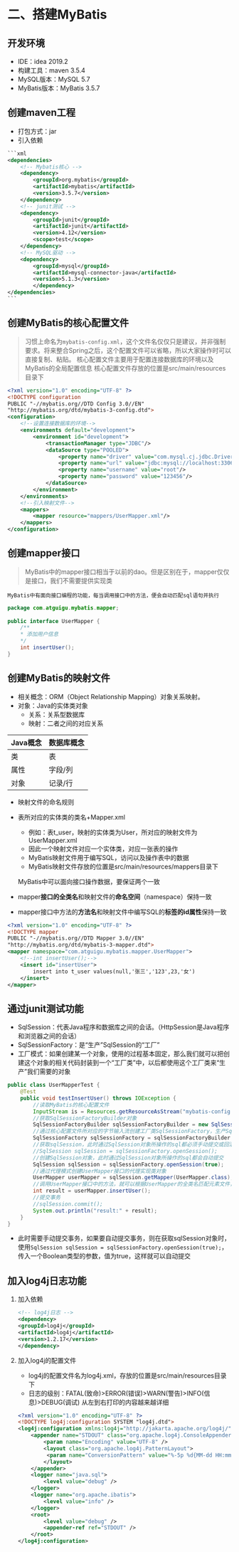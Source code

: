 # 二、搭建MyBatis

## 开发环境

- IDE：idea 2019.2
- 构建工具：maven 3.5.4
- MySQL版本：MySQL 5.7
- MyBatis版本：MyBatis 3.5.7

## 创建maven工程

- 打包方式：jar
- 引入依赖

~~~xml
```xml
<dependencies>
	<!-- Mybatis核心 -->
	<dependency>
		<groupId>org.mybatis</groupId>
		<artifactId>mybatis</artifactId>
		<version>3.5.7</version>
	</dependency>
	<!-- junit测试 -->
	<dependency>
		<groupId>junit</groupId>
		<artifactId>junit</artifactId>
		<version>4.12</version>
		<scope>test</scope>
	</dependency>
	<!-- MySQL驱动 -->
	<dependency>
		<groupId>mysql</groupId>
		<artifactId>mysql-connector-java</artifactId>
		<version>5.1.3</version>
		</dependency>
</dependencies>
```
~~~

## 创建MyBatis的核心配置文件

>习惯上命名为`mybatis-config.xml`，这个文件名仅仅只是建议，并非强制要求。将来整合Spring之后，这个配置文件可以省略，所以大家操作时可以直接复制、粘贴。
>核心配置文件主要用于配置连接数据库的环境以及MyBatis的全局配置信息
>核心配置文件存放的位置是src/main/resources目录下

```xml
<?xml version="1.0" encoding="UTF-8" ?>  
<!DOCTYPE configuration  
PUBLIC "-//mybatis.org//DTD Config 3.0//EN"  
"http://mybatis.org/dtd/mybatis-3-config.dtd">  
<configuration>  
	<!--设置连接数据库的环境-->  
	<environments default="development">  
		<environment id="development">  
			<transactionManager type="JDBC"/>  
			<dataSource type="POOLED">  
				<property name="driver" value="com.mysql.cj.jdbc.Driver"/>  
				<property name="url" value="jdbc:mysql://localhost:3306/MyBatis"/>  
				<property name="username" value="root"/>  
				<property name="password" value="123456"/>  
			</dataSource>  
		</environment>  
	</environments>  
	<!--引入映射文件-->  
	<mappers>  
		<mapper resource="mappers/UserMapper.xml"/>  
	</mappers>  
</configuration>
```

## 创建mapper接口

>MyBatis中的mapper接口相当于以前的dao。但是区别在于，mapper仅仅是接口，我们不需要提供实现类

```
MyBatis中有面向接口编程的功能，每当调用接口中的方法，便会自动匹配sql语句并执行
```

```java
package com.atguigu.mybatis.mapper;  
  
public interface UserMapper {  
	/**  
	* 添加用户信息  
	*/  
	int insertUser();  
}
```

## 创建MyBatis的映射文件

- 相关概念：ORM（Object Relationship Mapping）对象关系映射。
- 对象：Java的实体类对象
    - 关系：关系型数据库
    - 映射：二者之间的对应关系

| Java概念 | 数据库概念 |
| -------- | ---------- |
| 类       | 表         |
| 属性     | 字段/列    |
| 对象     | 记录/行    |

- 映射文件的命名规则

- 表所对应的实体类的类名+Mapper.xml

    - 例如：表t_user，映射的实体类为User，所对应的映射文件为UserMapper.xml
    - 因此一个映射文件对应一个实体类，对应一张表的操作
    - MyBatis映射文件用于编写SQL，访问以及操作表中的数据
    - MyBatis映射文件存放的位置是src/main/resources/mappers目录下

  MyBatis中可以面向接口操作数据，要保证两个一致

- mapper**接口的全类名**和映射文件的**命名空间**（namespace）保持一致

- mapper接口中方法的**方法名**和映射文件中编写SQL的**标签的id属性**保持一致

```xml
<?xml version="1.0" encoding="UTF-8" ?>  
<!DOCTYPE mapper  
PUBLIC "-//mybatis.org//DTD Mapper 3.0//EN"  
"http://mybatis.org/dtd/mybatis-3-mapper.dtd">  
<mapper namespace="com.atguigu.mybatis.mapper.UserMapper">  
	<!--int insertUser();-->  
	<insert id="insertUser">  
		insert into t_user values(null,'张三','123',23,'女')  
	</insert>  
</mapper>
```

## 通过junit测试功能

- SqlSession：代表Java程序和数据库之间的会话。（HttpSession是Java程序和浏览器之间的会话）
- SqlSessionFactory：是“生产”SqlSession的“工厂”
- 工厂模式：如果创建某一个对象，使用的过程基本固定，那么我们就可以把创建这个对象的相关代码封装到一个“工厂类”中，以后都使用这个工厂类来“生产”我们需要的对象

```java
public class UserMapperTest {
    @Test
    public void testInsertUser() throws IOException {
        //读取MyBatis的核心配置文件
        InputStream is = Resources.getResourceAsStream("mybatis-config.xml");
        //获取SqlSessionFactoryBuilder对象
        SqlSessionFactoryBuilder sqlSessionFactoryBuilder = new SqlSessionFactoryBuilder();
        //通过核心配置文件所对应的字节输入流创建工厂类SqlSessionFactory，生产SqlSession对象
        SqlSessionFactory sqlSessionFactory = sqlSessionFactoryBuilder.build(is);
        //获取sqlSession，此时通过SqlSession对象所操作的sql都必须手动提交或回滚事务
        //SqlSession sqlSession = sqlSessionFactory.openSession();
	    //创建SqlSession对象，此时通过SqlSession对象所操作的sql都会自动提交  
		SqlSession sqlSession = sqlSessionFactory.openSession(true);
        //通过代理模式创建UserMapper接口的代理实现类对象
        UserMapper userMapper = sqlSession.getMapper(UserMapper.class);
        //调用UserMapper接口中的方法，就可以根据UserMapper的全类名匹配元素文件，通过调用的方法名匹配映射文件中的SQL标签，并执行标签中的SQL语句
        int result = userMapper.insertUser();
        //提交事务
        //sqlSession.commit();
        System.out.println("result:" + result);
    }
}
```

- 此时需要手动提交事务，如果要自动提交事务，则在获取sqlSession对象时，使用`SqlSession sqlSession = sqlSessionFactory.openSession(true);`，传入一个Boolean类型的参数，值为true，这样就可以自动提交

## 加入log4j日志功能

1. 加入依赖

   ```xml
   <!-- log4j日志 -->
   <dependency>
   <groupId>log4j</groupId>
   <artifactId>log4j</artifactId>
   <version>1.2.17</version>
   </dependency>
   ```

2. 加入log4j的配置文件

    - log4j的配置文件名为log4j.xml，存放的位置是src/main/resources目录下
    - 日志的级别：FATAL(致命)>ERROR(错误)>WARN(警告)>INFO(信息)>DEBUG(调试) 从左到右打印的内容越来越详细

   ```xml
   <?xml version="1.0" encoding="UTF-8" ?>
   <!DOCTYPE log4j:configuration SYSTEM "log4j.dtd">
   <log4j:configuration xmlns:log4j="http://jakarta.apache.org/log4j/">
       <appender name="STDOUT" class="org.apache.log4j.ConsoleAppender">
           <param name="Encoding" value="UTF-8" />
           <layout class="org.apache.log4j.PatternLayout">
   			<param name="ConversionPattern" value="%-5p %d{MM-dd HH:mm:ss,SSS} %m (%F:%L) \n" />
           </layout>
       </appender>
       <logger name="java.sql">
           <level value="debug" />
       </logger>
       <logger name="org.apache.ibatis">
           <level value="info" />
       </logger>
       <root>
           <level value="debug" />
           <appender-ref ref="STDOUT" />
       </root>
   </log4j:configuration>
   ```

# 